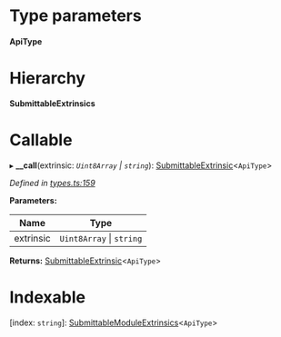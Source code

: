 

# Type parameters
#### ApiType 
# Hierarchy

**SubmittableExtrinsics**

# Callable
▸ **__call**(extrinsic: *`Uint8Array` \| `string`*): [SubmittableExtrinsic](_submittableextrinsic_.submittableextrinsic.md)<`ApiType`>

*Defined in [types.ts:159](https://github.com/polkadot-js/api/blob/6f3c8f7/packages/api/src/types.ts#L159)*

**Parameters:**

| Name | Type |
| ------ | ------ |
| extrinsic | `Uint8Array` \| `string` |

**Returns:** [SubmittableExtrinsic](_submittableextrinsic_.submittableextrinsic.md)<`ApiType`>

# Indexable

\[index: `string`\]:&nbsp;[SubmittableModuleExtrinsics](_types_.submittablemoduleextrinsics.md)<`ApiType`>
